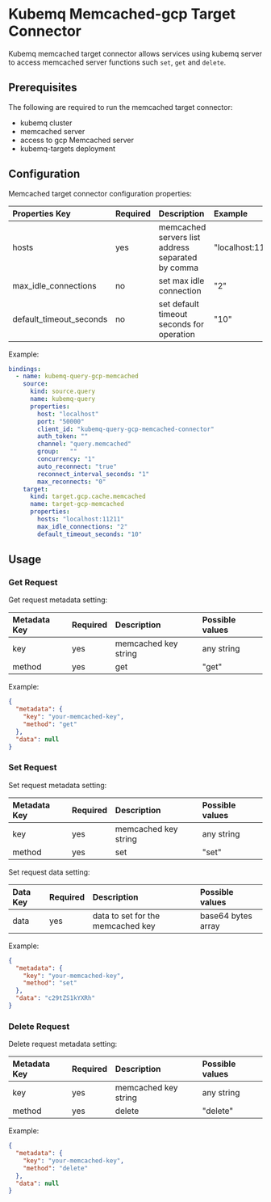 # Kubemq Memcached-gcp Target Connector

Kubemq memcached target connector allows services using kubemq server to access memcached server functions such `set`, `get` and `delete`.

## Prerequisites
The following are required to run the memcached target connector:

- kubemq cluster
- memcached server
- access to gcp Memcached server
- kubemq-targets deployment

## Configuration

Memcached target connector configuration properties:

| Properties Key          | Required | Description                                       | Example                           |
|:------------------------|:---------|:--------------------------------------------------|:----------------------------------|
| hosts                   | yes      | memcached servers list address separated by comma | "localhost:11211,localhost:11212" |
| max_idle_connections    | no       | set max idle connection                           | "2"                               |
| default_timeout_seconds | no       | set default timeout seconds for operation         | "10"                              |

Example:

```yaml
bindings:
  - name: kubemq-query-gcp-memcached
    source:
      kind: source.query
      name: kubemq-query
      properties:
        host: "localhost"
        port: "50000"
        client_id: "kubemq-query-gcp-memcached-connector"
        auth_token: ""
        channel: "query.memcached"
        group:   ""
        concurrency: "1"
        auto_reconnect: "true"
        reconnect_interval_seconds: "1"
        max_reconnects: "0"
    target:
      kind: target.gcp.cache.memcached
      name: target-gcp-memcached
      properties:
        hosts: "localhost:11211"
        max_idle_connections: "2"
        default_timeout_seconds: "10"
```

## Usage

### Get Request

Get request metadata setting:

| Metadata Key | Required | Description      | Possible values |
|:-------------|:---------|:-----------------|:----------------|
| key          | yes      | memcached key string | any string      |
| method       | yes      | get              | "get"           |


Example:

```json
{
  "metadata": {
    "key": "your-memcached-key",
    "method": "get"
  },
  "data": null
}
```

### Set Request

Set request metadata setting:

| Metadata Key | Required | Description      | Possible values |
|:-------------|:---------|:-----------------|:----------------|
| key          | yes      | memcached key string | any string      |
| method       | yes      | set              | "set"           |

Set request data setting:

| Data Key | Required | Description                   | Possible values     |
|:---------|:---------|:------------------------------|:--------------------|
| data     | yes      | data to set for the memcached key | base64 bytes array |

Example:

```json
{
  "metadata": {
    "key": "your-memcached-key",
    "method": "set"
  },
  "data": "c29tZS1kYXRh" 
}
```
### Delete Request

Delete request metadata setting:

| Metadata Key | Required | Description      | Possible values |
|:-------------|:---------|:-----------------|:----------------|
| key          | yes      | memcached key string | any string      |
| method       | yes      | delete           | "delete"        |


Example:

```json
{
  "metadata": {
    "key": "your-memcached-key",
    "method": "delete"
  },
  "data": null
}
```

